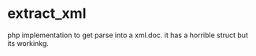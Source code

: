 # extract_xml
php implementation to get parse into a xml.doc. it has a horrible struct but its workinkg. 
